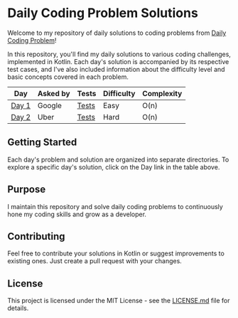 # Daily Coding Problem Solutions

Welcome to my repository of daily solutions to coding problems from [Daily Coding Problem](https://www.dailycodingproblem.com/)!

In this repository, you'll find my daily solutions to various coding challenges, implemented in Kotlin. Each day's solution is accompanied by its respective test cases, and I've also included information about the difficulty level and basic concepts covered in each problem.

<div style="text-align:center;">
  <table style="margin: 0 auto;">
    <thead>
      <tr>
        <th>Day</th>
        <th>Asked by</th>
        <th>Tests</th>
        <th>Difficulty</th>
        <th>Complexity</th>
      </tr>
    </thead>
    <tbody>
      <tr>
        <td><a href="src/main/kotlin/Day1.kt">Day 1</a></td>
        <td>Google</td>
        <td><a href="src/test/kotlin/Day1Test.kt">Tests</a></td>
        <td>Easy</td>
        <td>O(n)</td>
      </tr>
      <tr>
        <td><a href="src/main/kotlin/Day2.kt">Day 2</a></td>
        <td>Uber</td>
        <td><a href="src/test/kotlin/Day2Test.kt">Tests</a></td>
        <td>Hard</td>
        <td>O(n)</td>
      </tr>
    </tbody>
  </table>
</div>

## Getting Started

Each day's problem and solution are organized into separate directories. To explore a specific day's solution, click on the Day link in the table above.

## Purpose

I maintain this repository and solve daily coding problems to continuously hone my coding skills and grow as a developer.

## Contributing

Feel free to contribute your solutions in Kotlin or suggest improvements to existing ones. Just create a pull request with your changes.

## License

This project is licensed under the MIT License - see the [LICENSE.md](LICENSE.md) file for details.